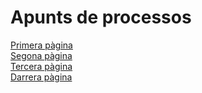 # Apunts de processos
[Primera pàgina](sistemes/processos/Introduccio.md)  
[Segona pàgina](sistemes/processos/Objectius.md)  
[Tercera pàgina](sistemes/processos/Components.md)  
[Darrera pàgina](sistemes/processos/Conclussio.md)